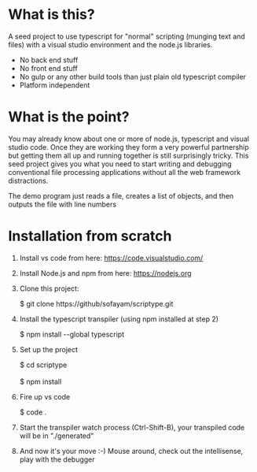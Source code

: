 
# What is this?

A seed project to use typescript for "normal" scripting (munging text and files) 
with a visual studio environment and the node.js libraries.


* No back end stuff 
* No front end stuff
* No gulp or any other build tools than just plain old typescript compiler
* Platform independent 


# What is the point?

You may already know about one or more of node.js, typescript and visual studio code. Once they are working they form a very powerful partnership but getting them all up and running together is still surprisingly tricky. This seed project gives you what you need to start writing and debugging conventional file processing applications without all the web framework distractions. 

The demo program just reads a file, creates a list of objects, and then outputs the file with line numbers

# Installation from scratch

1) Install vs code from here: https://code.visualstudio.com/ 

2) Install Node.js and npm from here:
https://nodejs.org

3) Clone this project:

   $ git clone https://github/sofayam/scriptype.git

4) Install the typescript transpiler (using npm installed at step 2)

   $ npm install --global typescript

5) Set up the project

   $ cd scriptype <br/><br/>
   $ npm install

6) Fire up vs code

   $ code .

7) Start the transpiler watch process (Ctrl-Shift-B), your transpiled code will be in "./generated"

8) And now it's your move :-) Mouse around, check out the intellisense, play with the debugger


